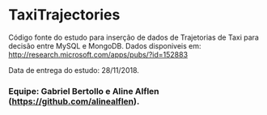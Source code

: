 # TaxiTrajectories
Código fonte do estudo para inserção de dados de Trajetorias de Taxi para decisão entre MySQL e MongoDB. Dados disponiveis em: http://research.microsoft.com/apps/pubs/?id=152883

Data de entrega do estudo: 28/11/2018.

### Equipe: Gabriel Bertollo e Aline Alflen (https://github.com/alinealflen).

